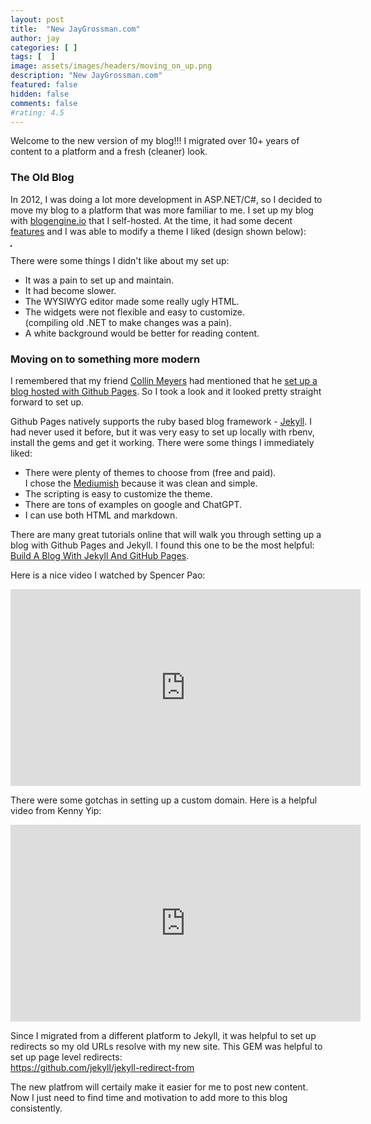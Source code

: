 ```yaml
---
layout: post
title:  "New JayGrossman.com"
author: jay
categories: [ ]
tags: [  ] 
image: assets/images/headers/moving_on_up.png
description: "New JayGrossman.com"
featured: false
hidden: false
comments: false
#rating: 4.5
---
```


<p>Welcome to the new version of my blog!!! I migrated over 10+ years of content to a platform and a fresh (cleaner) look.</p>


<h3>The Old Blog</h3>

<p>In 2012, I was doing a lot more development in ASP.NET/C#, so I decided to move my blog to a platform that was more familiar to me. I set up my blog with  <a href="https://blogengine.io/" target="_blank">blogengine.io</a> that I self-hosted. At the time, it had some decent <a href="https://blogengine.io/features/" target="_blank">features</a> and I was able to modify a theme I liked (design shown below):</p>

<p><img src="{{ site.baseurl }}/assets/images/old_blog.png" alt="" style="border:1px solid black;" /></p>

<p>There were some things I didn't like about my set up:</p>
<ul>
<li>It was a pain to set up and maintain.</li>
<li>It had become slower.</li>
<li>The WYSIWYG editor made some really ugly HTML.</li>
<li>The widgets were not flexible and easy to customize.<br>
(compiling old .NET to make changes was a pain).</li>
<li>A white background would be better for reading content.</li>
</ul>


<h3>Moving on to something more modern</h3>

<p>I remembered that my friend <a href="https://www.linkedin.com/in/collinmeyers/" target="_blank">Collin Meyers</a> had mentioned that he <a href="https://docs.github.com/en/pages/getting-started-with-github-pages/creating-a-github-pages-site" target="_blank">set up a blog hosted with Github Pages</a>.  So I took a look and it looked pretty straight forward to set up.</p>

<p>Github Pages natively supports the ruby based blog framework - <a href="https://jekyllrb.com/" target="_blank">Jekyll</a>. I had never used it before, but it was very easy to set up locally with rbenv, install the gems and get it working. There were some things I immediately liked:</p>

<ul>
<li>There were plenty of themes to choose from (free and paid).<br>
I chose the <a href="https://jekyllthemes.io/theme/mediumish" target="_blank">Mediumish</a> because it was clean and simple.</li>
<li>The scripting is easy to customize the theme.</li>
<li>There are tons of examples on google and ChatGPT.</li>
<li>I can use both HTML and markdown.</li>
</ul>

<p>There are many great tutorials online that will walk you through setting up a blog with Github Pages and Jekyll. I found this one to be the most helpful: <a href="https://www.smashingmagazine.com/2014/08/build-blog-jekyll-github-pages/" target="_blank">Build A Blog With Jekyll And GitHub Pages</a>.</p>

<p>Here is a nice video I watched by Spencer Pao:</p>

<p><iframe width="560" height="315" src="https://www.youtube.com/embed/g6AJ9qPPoyc?si=rq5dJJOkYtBAFR9Z" title="YouTube video player" frameborder="0" allow="accelerometer; autoplay; clipboard-write; encrypted-media; gyroscope; picture-in-picture; web-share" allowfullscreen></iframe></p>

<p>There were some gotchas in setting up a custom domain. Here is a helpful video from Kenny Yip:</p>

<p><iframe width="560" height="315" src="https://www.youtube.com/embed/rIXWUJ5U8bY?si=UZvbFq2r62IR_B-u" title="YouTube video player" frameborder="0" allow="accelerometer; autoplay; clipboard-write; encrypted-media; gyroscope; picture-in-picture; web-share" allowfullscreen></iframe></p>


<p>Since I migrated from a different platform to Jekyll, it was helpful to set up redirects so my old URLs resolve with my new site. This GEM was helpful to set up page level redirects:<br>
<a href="https://github.com/jekyll/jekyll-redirect-from" target="_blank">https://github.com/jekyll/jekyll-redirect-from</a></p>

<p>The new platfrom will certaily make it easier for me to post new content. Now I just need to find time and motivation to add more to this blog consistently.</p>







